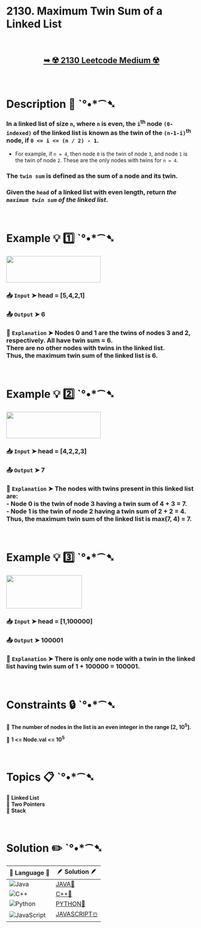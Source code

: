 # 2130. Maximum Twin Sum of a Linked List

</br>

<h2 align="center"> 

<a href="https://leetcode.com/problems/maximum-twin-sum-of-a-linked-list/description/?envType=study-plan-v2&envId=leetcode-75"><strong>➥ ☢️ 2130 Leetcode Medium ☢️ </strong></a>
</h2>

</br>

# Description 📜 ˋ°•*⁀➷

### In a linked list of size `n`, where `n` is even, the `i`<sup>th</sup> node `(0-indexed)` of the linked list is known as the twin of the `(n-1-i)`<sup>th</sup> node, if `0 <= i <= (n / 2) - 1`.

- For example, if `n = 4`, then node `0` is the twin of node `3`, and node `1` is the twin of node `2`. These are the only nodes with twins for `n = 4`.

### The `twin sum` is defined as the sum of a node and its twin.

### Given the `head` of a linked list with even length, return *the `maximum twin sum` of the linked list*.

</br>

# Example 💡 1️⃣ ˋ°•*⁀➷

<img src="https://github.com/user-attachments/assets/922adba4-6d4e-48a9-952a-8190ec41b6c9" width="250px" height="70px" />

  ### 📥 `Input`  ➤ head = [5,4,2,1]

  ### 📤 `Output`  ➤ 6

  ### 🔦 `Explanation`  ➤ Nodes 0 and 1 are the twins of nodes 3 and 2, respectively. All have twin sum = 6.</br> There are no other nodes with twins in the linked list.</br> Thus, the maximum twin sum of the linked list is 6.

</br>

# Example 💡 2️⃣ ˋ°•*⁀➷

<img src="https://github.com/user-attachments/assets/619a56a1-7a34-4cdc-bb86-826cbb20ed6d" width="250px" height="70px" />

  ### 📥 `Input` ➤ head = [4,2,2,3]

  ### 📤 `Output`  ➤ 7

  ### 🔦 `Explanation` ➤ The nodes with twins present in this linked list are:</br> - Node 0 is the twin of node 3 having a twin sum of 4 + 3 = 7.</br> - Node 1 is the twin of node 2 having a twin sum of 2 + 2 = 4.</br> Thus, the maximum twin sum of the linked list is max(7, 4) = 7. 

</br>

# Example 💡 3️⃣ ˋ°•*⁀➷

<img src="https://github.com/user-attachments/assets/44ddbb22-9c8c-4e98-a712-f4e9465ec9ec" width="200px" height="88px" />

  ### 📥 `Input` ➤ head = [1,100000]

  ### 📤 `Output`  ➤ 100001

  ### 🔦 `Explanation`  ➤ There is only one node with a twin in the linked list having twin sum of 1 + 100000 = 100001. 

</br>

# Constraints 🔒 ˋ°•*⁀➷

🔹 **The number of nodes in the list is an even integer in the range [2, 10<sup>5</sup>].** </br>

🔹 **1 <= Node.val <= 10<sup>5</sup>** </br>

</br>

# Topics 📋 ˋ°•*⁀➷

🔸 **Linked List**  </br>
🔸 **Two Pointers**  </br>
🔸 **Stack**  </br>

</br>

# Solution ✏️ ˋ°•*⁀➷

| 📒 Language 📒  | 🪶 Solution 🪶 |
| ------------- | ------------- |
|  ![Java](https://img.shields.io/badge/java-%23ED8B00.svg?style=for-the-badge&logo=openjdk&logoColor=white)  | [JAVA🍁](https://github.com/Prakhar-002/LEETCODE/blob/main/%F0%9F%93%9A%20Study%20%F0%9F%8E%A7%20Plan%20%F0%9F%91%A8%F0%9F%8F%BB%E2%80%8D%F0%9F%92%BB/%F0%9F%8D%A8%20LeetCode%2075%20-%20%F0%9F%AA%BB%20Ace%20Coding%20Interview/%F0%9F%94%AC%20Examine%20Thoroughly%20%F0%9F%A7%AC/08%20Linked%20List/Day%20%E2%9E%BA%2032%20%F0%9F%AA%BB%202130.%20Maximum%20Twin%20Sum%20of%20a%20Linked%20List%20%E2%98%83%EF%B8%8F%20%F0%9F%8D%81%20%F0%9F%8D%B0%20%F0%9F%8E%B2/%F0%9F%8D%81JAVA%20-%202130.%20Maximum%20Twin%20Sum%20of%20a%20.java) |
|  ![C++](https://img.shields.io/badge/c++-%2300599C.svg?style=for-the-badge&logo=c%2B%2B&logoColor=white)  | [C++🎲](https://github.com/Prakhar-002/LEETCODE/blob/main/%F0%9F%93%9A%20Study%20%F0%9F%8E%A7%20Plan%20%F0%9F%91%A8%F0%9F%8F%BB%E2%80%8D%F0%9F%92%BB/%F0%9F%8D%A8%20LeetCode%2075%20-%20%F0%9F%AA%BB%20Ace%20Coding%20Interview/%F0%9F%94%AC%20Examine%20Thoroughly%20%F0%9F%A7%AC/08%20Linked%20List/Day%20%E2%9E%BA%2032%20%F0%9F%AA%BB%202130.%20Maximum%20Twin%20Sum%20of%20a%20Linked%20List%20%E2%98%83%EF%B8%8F%20%F0%9F%8D%81%20%F0%9F%8D%B0%20%F0%9F%8E%B2/%F0%9F%8E%B2CPP%20-%202130.%20Maximum%20Twin%20Sum%20of%20a%20Li.cpp)  |
|  ![Python](https://img.shields.io/badge/python-3670A0?style=for-the-badge&logo=python&logoColor=ffdd54)    | [PYTHON🍰](https://github.com/Prakhar-002/LEETCODE/blob/main/%F0%9F%93%9A%20Study%20%F0%9F%8E%A7%20Plan%20%F0%9F%91%A8%F0%9F%8F%BB%E2%80%8D%F0%9F%92%BB/%F0%9F%8D%A8%20LeetCode%2075%20-%20%F0%9F%AA%BB%20Ace%20Coding%20Interview/%F0%9F%94%AC%20Examine%20Thoroughly%20%F0%9F%A7%AC/08%20Linked%20List/Day%20%E2%9E%BA%2032%20%F0%9F%AA%BB%202130.%20Maximum%20Twin%20Sum%20of%20a%20Linked%20List%20%E2%98%83%EF%B8%8F%20%F0%9F%8D%81%20%F0%9F%8D%B0%20%F0%9F%8E%B2/%F0%9F%8D%B0PYTHON%20-%202130.%20Maximum%20Twin%20Sum%20of%20a%20.py) |
| ![JavaScript](https://img.shields.io/badge/javascript-%23323330.svg?style=for-the-badge&logo=javascript&logoColor=%23F7DF1E)   | [JAVASCRIPT☃️](https://github.com/Prakhar-002/LEETCODE/blob/main/%F0%9F%93%9A%20Study%20%F0%9F%8E%A7%20Plan%20%F0%9F%91%A8%F0%9F%8F%BB%E2%80%8D%F0%9F%92%BB/%F0%9F%8D%A8%20LeetCode%2075%20-%20%F0%9F%AA%BB%20Ace%20Coding%20Interview/%F0%9F%94%AC%20Examine%20Thoroughly%20%F0%9F%A7%AC/08%20Linked%20List/Day%20%E2%9E%BA%2032%20%F0%9F%AA%BB%202130.%20Maximum%20Twin%20Sum%20of%20a%20Linked%20List%20%E2%98%83%EF%B8%8F%20%F0%9F%8D%81%20%F0%9F%8D%B0%20%F0%9F%8E%B2/%E2%98%83%EF%B8%8FJAVASCRIPT%20-%202130.%20Maximum%20Twin%20Sum%20o.js) |
